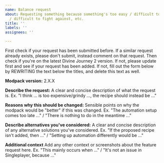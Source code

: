 ```yaml
---
name: Balance request
about: Requesting something because something's too easy / difficult to craft, easy
  / difficult to fight against, etc.
title: ''
labels: ''
assignees: ''

---
```


First check if your request has been submitted before. If a similar request already exists, please don't submit, instead comment on that request. Then check if you're on the latest Divine Journey 2 version. If not, please update first and see if your request has been added. If not, fill out the form below by REWRITING the text below the titles, and delete this text as well.

**Modpack version:**
2.X.X

**Describe the request:**
A clear and concise description of what the request is.
Ex. "I think ... is too expensive/grindy ..., the recipe should instead be ..."

**Reasons why this should be changed:**
Sensible points on why the modpack would be "better" if this was changed.
Ex. "The automation setup comes too late ..." / "There is nothing to do in the meantime ..."

**Describe alternatives you've considered:**
A clear and concise description of any alternative solutions you've considered.
Ex. "If the proposed recipe isn't added, then ..." / "Setting up automation differently would be ..."

**Additional context**
Add any other context or screenshots about the feature request here.
Ex. "This mainly occurs when ..." / "It's not an issue in Singleplayer, because ..."
